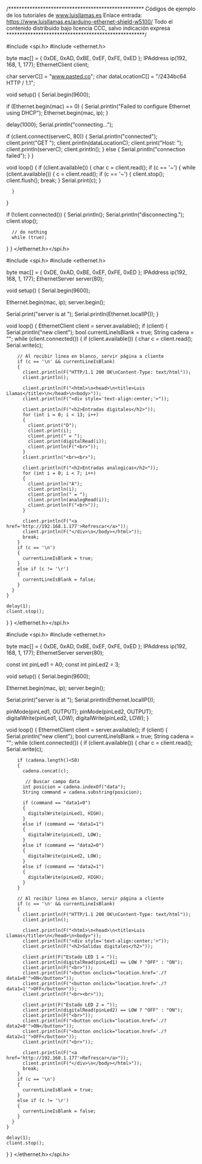 /***************************************************
Códigos de ejemplo de los tutoriales de www.luisllamas.es
Enlace entrada: https://www.luisllamas.es/arduino-ethernet-shield-w5100/
Todo el contenido distribuido bajo licencia CCC, salvo indicación expresa
****************************************************/

#include <spi.h>
#include <ethernet.h>

byte mac[] = { 0xDE, 0xAD, 0xBE, 0xEF, 0xFE, 0xED };
IPAddress ip(192, 168, 1, 177);
EthernetClient client;

char serverC[] = "www.pasted.co";
char dataLocationC[] = "/2434bc64 HTTP / 1.1";

void setup()
{
   Serial.begin(9600);
   
   if (Ethernet.begin(mac) == 0)
   {
      Serial.println("Failed to configure Ethernet using DHCP");
      Ethernet.begin(mac, ip);
   }

   delay(1000);
   Serial.println("connecting...");

   if (client.connect(serverC, 80))
   {
      Serial.println("connected");
      client.print("GET ");
      client.println(dataLocationC);
      client.print("Host: ");
      client.println(serverC);
      client.println();
   }
   else 
   {
      Serial.println("connection failed");
   }
}

void loop()
{
   if (client.available())
   {
      char c = client.read();
      if (c == '~')
      {
         while (client.available())
         {
            c = client.read();
            if (c == '~')
            {
               client.stop();
               client.flush();
               break;
            }
            Serial.print(c);
         }
         
      }
   }

   if (!client.connected())
   {
      Serial.println();
      Serial.println("disconnecting.");
      client.stop();

      // do nothing
      while (true);
   }
}
</ethernet.h></spi.h>

#include <spi.h>
#include <ethernet.h>

byte mac[] = { 0xDE, 0xAD, 0xBE, 0xEF, 0xFE, 0xED };
IPAddress ip(192, 168, 1, 177);
EthernetServer server(80);

void setup()
{
  Serial.begin(9600);

  Ethernet.begin(mac, ip);
  server.begin();

  Serial.print("server is at ");
  Serial.println(Ethernet.localIP());
}

void loop()
{
  EthernetClient client = server.available(); 
  if (client)
  {
    Serial.println("new client");
    bool currentLineIsBlank = true;
    String cadena = "";
    while (client.connected()) 
    {
      if (client.available()) 
      {
        char c = client.read();
        Serial.write(c);
        
        // Al recibir linea en blanco, servir página a cliente
        if (c == '\n' && currentLineIsBlank)
        {
          client.println(F("HTTP/1.1 200 OK\nContent-Type: text/html"));
          client.println();

          client.println(F("<html>\n<head>\n<title>Luis Llamas</title>\n</head>\n<body>"));
          client.println(F("<div style='text-align:center;'>"));

          client.println(F("<h2>Entradas digitales</h2>"));
          for (int i = 0; i < 13; i++)
          {
            client.print("D");
            client.print(i);
            client.print(" = ");
            client.print(digitalRead(i));
            client.println(F("<br>"));
          }
          client.println("<br><br>");

          client.println(F("<h2>Entradas analogicas</h2>"));
          for (int i = 0; i < 7; i++)
          {
            client.println("A");
            client.println(i);
            client.println(" = ");
            client.println(analogRead(i));
            client.println(F("<br>"));
          }

          client.println(F("<a href='http://192.168.1.177'>Refrescar</a>"));
          client.println(F("</div>\n</body></html>"));
          break;
        }
        if (c == '\n') 
        {
          currentLineIsBlank = true;
        }
        else if (c != '\r') 
        {
          currentLineIsBlank = false;
        }
      }
    }

    delay(1);
    client.stop();
  }
}
</ethernet.h></spi.h>

#include <spi.h>
#include <ethernet.h>

byte mac[] = { 0xDE, 0xAD, 0xBE, 0xEF, 0xFE, 0xED };
IPAddress ip(192, 168, 1, 177);
EthernetServer server(80);

const int pinLed1 = A0;
const int pinLed2 = 3;

void setup()
{
  Serial.begin(9600);

  Ethernet.begin(mac, ip);
  server.begin();

  Serial.print("server is at ");
  Serial.println(Ethernet.localIP());

  pinMode(pinLed1, OUTPUT);
  pinMode(pinLed2, OUTPUT);
  digitalWrite(pinLed1, LOW);
  digitalWrite(pinLed2, LOW);
}

void loop()
{
  EthernetClient client = server.available(); 
  if (client)
  {
    Serial.println("new client");
    bool currentLineIsBlank = true;
    String cadena = "";
    while (client.connected()) 
    {
      if (client.available()) 
      {
        char c = client.read();
        Serial.write(c);

        if (cadena.length()<50)
        {
          cadena.concat(c);

           // Buscar campo data
          int posicion = cadena.indexOf("data");
          String command = cadena.substring(posicion);

          if (command == "data1=0")
          {
            digitalWrite(pinLed1, HIGH);
          }
          else if (command == "data1=1")
          {
            digitalWrite(pinLed1, LOW);
          }
          else if (command == "data2=0")
          {
            digitalWrite(pinLed2, LOW);
          }
          else if (command == "data2=1")
          {
            digitalWrite(pinLed2, HIGH);
          }
        }

        // Al recibir linea en blanco, servir página a cliente
        if (c == '\n' && currentLineIsBlank)
        {
          client.println(F("HTTP/1.1 200 OK\nContent-Type: text/html"));
          client.println();

          client.println(F("<html>\n<head>\n<title>Luis Llamas</title>\n</head>\n<body>"));
          client.println(F("<div style='text-align:center;'>"));
          client.println(F("<h2>Salidas digitales</h2>"));
          
          client.print(F("Estado LED 1 = "));
          client.println(digitalRead(pinLed1) == LOW ? "OFF" : "ON");
          client.println(F("<br>"));
          client.println(F("<button onclick="location.href='./?data1=0'">ON</button>"));
          client.println(F("<button onclick="location.href='./?data1=1'">OFF</button>"));
          client.println(F("<br><br>"));

          client.print(F("Estado LED 2 = "));
          client.println(digitalRead(pinLed2) == LOW ? "OFF" : "ON");
          client.println(F("<br>"));
          client.println(F("<button onclick="location.href='./?data2=0'">ON</button>"));
          client.println(F("<button onclick="location.href='./?data2=1'">OFF</button>"));
          client.println(F("<br>"));

          client.println(F("<a href='http://192.168.1.177'>Refrescar</a>"));
          client.println(F("</div>\n</body></html>"));
          break;
        }
        if (c == '\n') 
        {
          currentLineIsBlank = true;
        }
        else if (c != '\r') 
        {
          currentLineIsBlank = false;
        }
      }
    }

    delay(1);
    client.stop();
  }
}
</ethernet.h></spi.h>